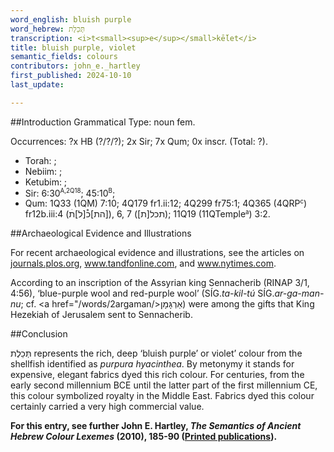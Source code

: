 ```yaml
---
word_english: bluish purple   
word_hebrew: תְּכֵלֶת   
transcription: <i>t<small><sup>e</sup></small>kḗlet</i>  
title: bluish purple, violet   
semantic_fields: colours   
contributors: john_e._hartley  
first_published: 2024-10-10     
last_update: 

---
```



##Introduction
Grammatical Type: noun fem.

Occurrences: ?x HB (?/?/?); 2x Sir; 7x Qum; 0x inscr. (Total:
?).

* Torah: ;
* Nebiim: ;
* Ketubim: ;
* Sir: 6:30<sup><small>A,2Q18</small></sup>; 45:10<sup><small>B</small></sup>;
* Qum: 1Q33 (1QM) 7:10; 
4Q179 fr1.ii:12; 4Q299 fr75:1;
4Q365 (4QRP<small><sup>c</sup></small>) fr12b.iii:4
(<span dir="rtl" lang="he">[הת]כ֯[ל]תׄ</span>), 6, 7
(<span dir="rtl" lang="he">תכל[ת]</span>);
11Q19 (11QTemple<small><sup>a</sup></small>) 3:2. 


##Archaeological Evidence and Illustrations

For recent archaeological evidence and illustrations, see the
articles on
<a href="https://journals.plos.org/plosone/article?id=10.1371/journal.pone.0245897&from=article_link" target="_blank" rel="noopener noreferrer">journals.plos.org</a>, 
<a href="https://www.tandfonline.com/doi/full/10.1080/03344355.2023.2190283" target="_blank" rel="noopener noreferrer">www.tandfonline.com</a>, and
<a href="https://www.nytimes.com/2024/03/05/science/archaeology-tyrian-purple-murex.html" target="_blank" rel="noopener noreferrer">www.nytimes.com</a>.

According to an inscription of the Assyrian king Sennacherib (RINAP 3/1, 4:56), ‘blue-purple wool and red-purple wool’ (SÍG.<i>ta-kil-tú</i> SÍG.<i>ar-ga-man-nu</i>; cf. <a href="/words/2argaman/><span dir="rtl" lang="he">אַרְגָּמָן</span></a>) were among the gifts that King Hezekiah of Jerusalem sent to Sennacherib.



##Conclusion



<span dir="rtl" lang="he">תְּכֵלֶת</span> represents the rich, deep ‘bluish purple’ or violet’ colour from the shellfish identified as <i>purpura hyacinthea</i>. By metonymy it stands for expensive, elegant fabrics dyed this rich colour. For centuries, from the early second millennium BCE until the latter part of the first millennium CE, this colour symbolized royalty in the Middle East. Fabrics dyed this colour certainly carried a very high commercial value.


<b>For this entry, see further John E. Hartley, <i>The Semantics of Ancient Hebrew Colour Lexemes</i> (2010), 185-90 (<a href="/store/printed_publications/">Printed publications</a>).</b>




